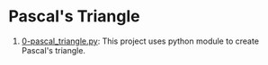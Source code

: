 # Pascal's Triangle

1. [0-pascal_triangle.py](./0-pascal_triangle.py): This project uses python module to create Pascal's triangle.
